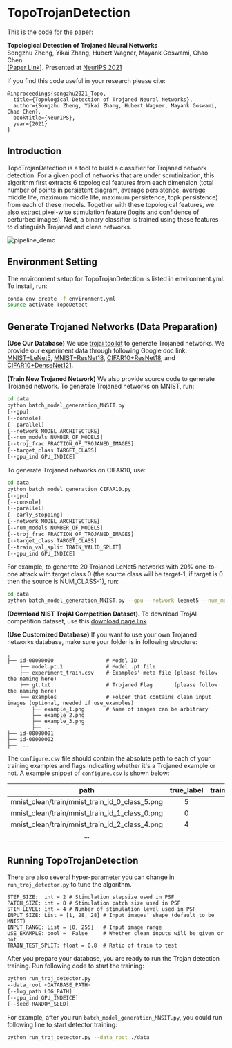 # TopoTrojanDetection

This is the code for the paper:

**<a> Topological Detection of Trojaned Neural Networks </a>**
<br>
Songzhu Zheng, Yikai Zhang, Hubert Wagner, Mayank Goswami, Chao Chen
</br>
[[Paper Link]](https://openreview.net/pdf?id=1r2EannVuIA).
Presented at [NeurIPS 2021](https://nips.cc/virtual/2021/poster/26328)

If you find this code useful in your research please cite:
```
@inproceedings{songzhu2021_Topo,
  title={Topological Detection of Trojaned Neural Networks},
  author={Songzhu Zheng, Yikai Zhang, Hubert Wagner, Mayank Goswami,  Chao Chen},
  booktitle={NeurIPS},
  year={2021}
}
```

## Introduction 

TopoTrojanDetection is a tool to build a classifier for Trojaned network detection. 
For a given pool of networks that are under scrutinization, 
this algorithm first extracts 6 topological features from each dimension 
(total number of points in persistent diagram, average persistence, average middle life, maximum middle life, maximum persistence, topk persistence) 
from each of these models. Together with these topological features, we also extract pixel-wise stimulation feature (logits and confidence of perturbed images). 
Next, a binary classifier is trained using these features to distinguish Trojaned and clean networks. 

![pipeline_demo](https://github.com/pingqingsheng/TopoTrojDetection/blob/main/images/pipeline_demo.png)

## Environment Setting

The environment setup for TopoTrojanDetection is listed in environment.yml. To install, run:

```bash
conda env create -f environment.yml
source activate TopoDetect
```

## Generate Trojaned Networks (Data Preparation)
__(Use Our Database)__ We use [trojai toolkit](https://trojai.readthedocs.io/en/latest/) to generate Trojaned networks. 
We provide our experiment data through following Google doc link: [MNIST+LeNet5](), [MNIST+ResNet18](), [CIFAR10+ResNet18](), and [CIFAR10+DenseNet121](). 

__(Train New Trojaned Network)__ We also provide source code to generate Trojaned network. To generate Trojaned networks on MNIST, run:
```bash
cd data
python batch_model_generation_MNSIT.py 
[--gpu] 
[--console]
[--parallel]
[--network MODEL_ARCHITECTURE] 
[--num_models NUMBER_OF_MODELS] 
[--troj_frac FRACTION_OF_TROJANED_IMAGES]
[--target_class TARGET_CLASS]
[--gpu_ind GPU_INDICE]
```

To generate Trojaned networks on CIFAR10, use:
```bash
cd data
python batch_model_generation_CIFAR10.py
[--gpu]
[--console]
[--parallel]
[--early_stopping]
[--network MODEL_ARCHITECTURE] 
[--num_models NUMBER_OF_MODELS] 
[--troj_frac FRACTION_OF_TROJANED_IMAGES]
[--target_class TARGET_CLASS]
[--train_val_split TRAIN_VALID_SPLIT]
[--gpu_ind GPU_INDICE]
```

For example, to generate 20 Trojaned LeNet5 networks with 20% one-to-one attack with target class 0 (the source class will be target-1, if target is 0 then the source is NUM_CLASS-1), 
run:
```bash
cd data
python batch_model_generation_MNIST.py --gpu --network leenet5 --num_models 20 --troj_frac 0.2 --target_class 0
```

__(Download NIST TrojAI Competition Dataset).__ To download TrojAI competition dataset, use this [download page link](https://pages.nist.gov/trojai/docs/data.html)

__(Use Customized Database)__
If you want to use your own Trojaned networks database, make sure your folder is in following structure: 

    .
    ├── id-00000000                 # Model ID
        ├── model.pt.1              # Model .pt file
        ├── experiment_train.csv    # Examples' meta file (please follow the naming here)
        ├── gt.txt                  # Trojaned Flag       (please follow the naming here)
        └── examples                # Folder that contains clean input images (optional, needed if use_examples)
            ├── example_1.png       # Name of images can be arbitrary
            ├── example_2.png
            ├── example_3.png
            ├── ...
    ├── id-00000001
    ├── id-00000002
    ├── ...

The ```configure.csv``` file should contain the absolute path to each of your training examples and 
flags indicating whether it's a Trojaned example or not. A example snippet of ```configure.csv``` is
shown below:

| path |  true_label | train_label | triggered |
|:---:|:---:|:---:|:---:|
|mnist_clean/train/mnist_train_id_0_class_5.png| 5 | 5 | False |
|mnist_clean/train/mnist_train_id_1_class_0.png| 0 | 0 | False |
|mnist_clean/train/mnist_train_id_2_class_4.png| 4 | 0 | True |
|...|||

## Running TopoTrojanDetection

There are also several hyper-parameter you can change in ```run_troj_detector.py``` to tune the algorithm. 

    STEP_SIZE:  int = 2 # Stimulation stepsize used in PSF
    PATCH_SIZE: int = 8 # Stimulation patch size used in PSF
    STIM_LEVEL: int = 4 # Number of stimulation level used in PSF
    INPUT_SIZE: List = [1, 28, 28] # Input images' shape (default to be MNIST)
    INPUT_RANGE: List = [0, 255]   # Input image range
    USE_EXAMPLE: bool =  False     # Whether clean inputs will be given or not
    TRAIN_TEST_SPLIT: float = 0.8  # Ratio of train to test
    
After you prepare your database, you are ready to run the Trojan detection training. Run following code to start the training: 

```bash
python run_troj_detector.py 
--data_root <DATABASE_PATH> 
[--log_path LOG_PATH] 
[--gpu_ind GPU_INDEICE]
[--seed RANDOM_SEED]
``` 
For example, after you run ```batch_model_generation_MNSIT.py```, you could run following line to start detector training: 
```bash
python run_troj_detector.py --data_root ./data 
```



